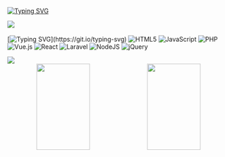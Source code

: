 [![Typing SVG](https://readme-typing-svg.herokuapp.com/?color=001eff&size=30&center=true&vCenter=true&width=1000&lines=<div>Bem-vindo+à+minha+página+Github!</div>;<div>Meu+nome+é+Lincoln!</div>)](https://git.io/typing-svg)

<img src="https://user-images.githubusercontent.com/73097560/115834477-dbab4500-a447-11eb-908a-139a6edaec5c.gif">

<img src="https://c4.wallpaperflare.com/wallpaper/87/313/242/cyberpunk-edgerunners-anime-girls-anime-lucy-edgerunners-david-edgerunners-hd-wallpaper-preview.jpg" alt="">

[![Typing SVG](https://readme-typing-svg.herokuapp.com/?color=001eff&size=30&center=true&vCenter=true&width=1000&lines=🖥️+Tech-Stack!)](https://git.io/typing-svg)
![HTML5](https://img.shields.io/badge/html5-%23E34F26.svg?style=for-the-badge&logo=html5&logoColor=white) ![JavaScript](https://img.shields.io/badge/javascript-%23323330.svg?style=for-the-badge&logo=javascript&logoColor=%23F7DF1E) ![PHP](https://img.shields.io/badge/php-%23777BB4.svg?style=for-the-badge&logo=php&logoColor=white) ![Vue.js](https://img.shields.io/badge/vue.js-%2335495e.svg?style=for-the-badge&logo=vuedotjs&logoColor=%234FC08D) ![React](https://img.shields.io/badge/react-%2320232a.svg?style=for-the-badge&logo=react&logoColor=%2361DAFB) ![Laravel](https://img.shields.io/badge/laravel-%23FF2D20.svg?style=for-the-badge&logo=laravel&logoColor=white) ![NodeJS](https://img.shields.io/badge/node.js-6DA55F?style=for-the-badge&logo=node.js&logoColor=white) ![jQuery](https://img.shields.io/badge/jquery-%230769AD.svg?style=for-the-badge&logo=jquery&logoColor=white)

<img src="https://user-images.githubusercontent.com/73097560/115834477-dbab4500-a447-11eb-908a-139a6edaec5c.gif">


<div align="center">
 <img width="49%" height="195px" src="https://github-readme-stats.vercel.app/api?username=caracelidev&theme=nightowl&hide_border=false&include_all_commits=false&count_private=false" /> 
 <img width="49%" height="195px" src="https://github-readme-stats.vercel.app/api/top-langs/?username=caracelidev&theme=nightowl&hide_border=false&include_all_commits=false&count_private=false&layout=compact" />
</div>



